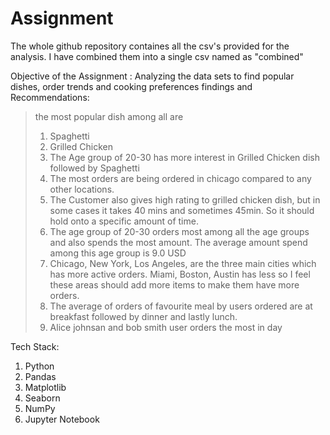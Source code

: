 # Assignment
The whole github repository containes all the csv's provided for the analysis.
I have combined them into a single csv named as "combined"

Objective of the Assignment :
Analyzing the data sets to find popular dishes, order trends and cooking preferences
findings and Recommendations:
> the most popular dish among all are
> 1. Spaghetti
> 2. Grilled Chicken
> 3. The Age group of 20-30 has more interest in Grilled Chicken dish followed by Spaghetti
> 4. The most orders are being ordered in chicago compared to any other locations.
> 5. The Customer also gives high rating to grilled chicken dish, but in some cases it takes 40 mins and sometimes 45min. So it should hold onto a specific amount of time.
> 6. The age group of 20-30 orders most among all the age groups and also spends the most amount. The average amount spend among this age group is 9.0 USD
> 7. Chicago, New York, Los Angeles, are the three main cities which has more active orders. Miami, Boston, Austin has less so I feel these areas should add more items to make them have more orders.
> 8. The average of orders of favourite meal by users ordered are at breakfast followed by dinner and lastly lunch.
> 9. Alice johnsan and bob smith user orders the most in day 



Tech Stack:
1. Python
2. Pandas
3. Matplotlib
4. Seaborn
5. NumPy
6. Jupyter Notebook
